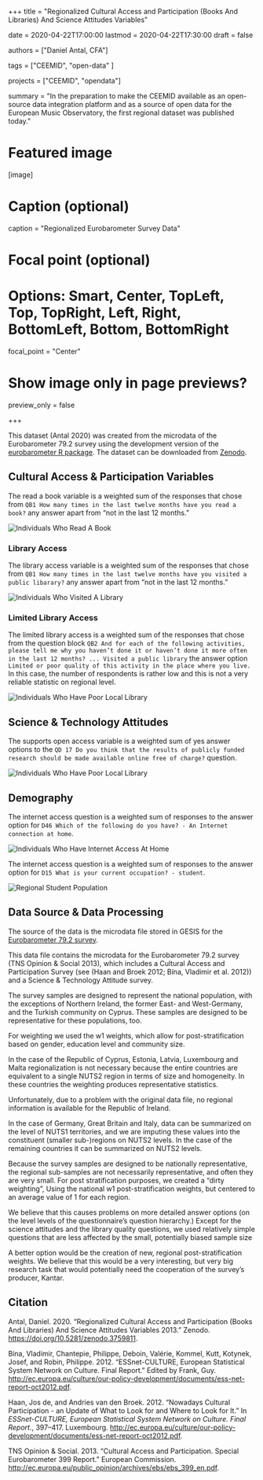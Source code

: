 +++
title = "Regionalized Cultural Access and Participation (Books And Libraries) And Science Attitudes Variables"

date = 2020-04-22T17:00:00
lastmod = 2020-04-22T17:30:00
draft = false

authors = ["Daniel Antal, CFA"]

tags = ["CEEMID", "open-data" ]

projects = ["CEEMID", "opendata"]

summary = "In the preparation to make the CEEMID available as an open-source data integration platform and as a source of open data for the European Music Observatory, the first regional dataset was published today."

# Featured image
[image]
  # Caption (optional)
  caption = "Regionalized Eurobarometer Survey Data"

  # Focal point (optional)
  # Options: Smart, Center, TopLeft, Top, TopRight, Left, Right, BottomLeft, Bottom, BottomRight
  focal_point = "Center"

  # Show image only in page previews?
  preview_only = false

+++

This dataset (Antal 2020) was created from the microdata of the
Eurobarometer 79.2 survey using the development version of the
[eurobarometer R package](https://github.com/antaldaniel/eurobarometer).
The dataset can be downloaded from
[Zenodo](https://doi.org/10.5281/zenodo.3759811).

## Cultural Access & Participation Variables

The read a book variable is a weighted sum of the responses that chose
from
`QB1 How many times in the last twelve months have you read a book?` any
answer apart from “not in the last 12 months.”

![Individuals Who Read A Book](/img/Eurobarometer_79_2_files/figure-markdown_strict/book-1.png)

### Library Access

The library access variable is a weighted sum of the responses that
chose from
`QB1 How many times in the last twelve months have you visited a public libarary?` any answer apart from “not in the last 12 months.”

![Individuals Who Visited A Library](/img/Eurobarometer_79_2_files/figure-markdown_strict/library-1.png)

### Limited Library Access

The limited library access is a weighted sum of the responses that chose
from the question block
`QB2 And for each of the following activities, please tell me why you haven’t done it or haven’t done it more often in the last 12 months? ... Visited a public library` the answer option `Limited or poor quality of this activity in the place where you live.` In this case, the number of respondents is rather low and this is not a very reliable statistic on regional level.

![Individuals Who Have Poor Local  Library](/img/Eurobarometer_79_2_files/figure-markdown_strict/limitedlibrary-1.png)

## Science & Technology Attitudes

The supports open access variable is a weighted sum of yes answer
options to the `QD 17 Do you think that the results of publicly funded research should be made available online free of charge?`
question.

![Individuals Who Have Poor Local  Library](/img/Eurobarometer_79_2_files/figure-markdown_strict/openaccess-1.png)

## Demography

The internet access question is a weighted sum of responses to the
answer option for
`D46 Which of the following do you have? - An Internet connection at home`.

![Individuals Who Have Internet Access At Home](/img/Eurobarometer_79_2_files/figure-markdown_strict/internetaccess-1.png)


The internet access question is a weighted sum of responses to the
answer option for `D15 What is your current occupation? - student`.

![Regional Student Population](/img/Eurobarometer_79_2_files/figure-markdown_strict/students-1.png)


Data Source & Data Processing
-----------------------------

The source of the data is the microdata file stored in GESIS for the
[Eurobarometer 79.2
survey](https://dbk.gesis.org/dbksearch/sdesc2.asp?db=e&no=5688).

This data file contains the microdata for the Eurobarometer 79.2 survey
(TNS Opinion & Social 2013), which includes a Cultural Access and
Participation Survey (see (Haan and Broek 2012; Bína, Vladimir et al.
2012)) and a Science & Technology Attitude survey.

The survey samples are designed to represent the national population,
with the exceptions of Northern Ireland, the former East- and
West-Germany, and the Turkish community on Cyprus. These samples are
designed to be representative for these populations, too.

For weighting we used the w1 weights, which allow for
post-stratification based on gender, education level and community size.

In the case of the Republic of Cyprus, Estonia, Latvia, Luxembourg and
Malta regionalization is not necessary because the entire countries are
equivalent to a single NUTS2 region in terms of size and homogeneity. In
these countries the weighting produces representative statistics.

Unfortunately, due to a problem with the original data file, no regional
information is available for the Republic of Ireland.

In the case of Germany, Great Britain and Italy, data can be summarized
on the level of NUTS1 territories, and we are imputing these values into
the constituent (smaller sub-)regions on NUTS2 levels. In the case of
the remaining countries it can be summarized on NUTS2 levels.

Because the survey samples are designed to be nationally representative,
the regional sub-samples are not necessarily representative, and often
they are very small. For post stratification purposes, we created a
“dirty weighting”, Using the national w1 post-stratification weights,
but centered to an average value of 1 for each region.

We believe that this causes problems on more detailed answer options (on
the level levels of the questionnaire’s question hierarchy.) Except for
the science attitudes and the library quality questions, we used
relatively simple questions that are less affected by the small,
potentially biased sample size

A better option would be the creation of new, regional
post-stratification weights. We believe that this would be a very
interesting, but very big research task that would potentially need the
cooperation of the survey’s producer, Kantar.

Citation
--------

Antal, Daniel. 2020. “Regionalized Cultural Access and Participation
(Books And Libraries) And Science Attitudes Variables 2013.” Zenodo.
<https://doi.org/10.5281/zenodo.3759811>.

Bína, Vladimir, Chantepie, Philippe, Deboin, Valérie, Kommel, Kutt,
Kotynek, Josef, and Robin, Philippe. 2012. “ESSnet-CULTURE, European
Statistical System Network on Culture. Final Report.” Edited by Frank,
Guy.
<http://ec.europa.eu/culture/our-policy-development/documents/ess-net-report-oct2012.pdf>.

Haan, Jos de, and Andries van den Broek. 2012. “Nowadays Cultural
Participation - an Update of What to Look for and Where to Look for It.”
In *ESSnet-CULTURE, European Statistical System Network on Culture.
Final Report.*, 397–417. Luxembourg.
<http://ec.europa.eu/culture/our-policy-development/documents/ess-net-report-oct2012.pdf>.

TNS Opinion & Social. 2013. “Cultural Access and Participation. Special
Eurobarometer 399 Report.” European Commission.
<http://ec.europa.eu/public_opinion/archives/ebs/ebs_399_en.pdf>.